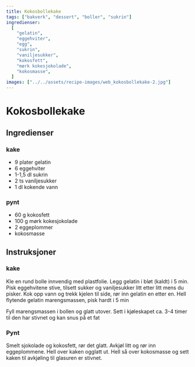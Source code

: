 ```yaml
---
title: Kokosbollekake
tags: ["bakverk", "dessert", "boller", "sukrin"]
ingredienser:
  [
    "gelatin",
    "eggehviter",
    "egg",
    "sukrin",
    "vaniljesukker",
    "kokosfett",
    "mørk kokesjokolade",
    "kokosmasse",
  ]
images: ["../../assets/recipe-images/web_kokosbollekake-2.jpg"]
---
```


# Kokosbollekake

## Ingredienser

### kake

- 9 plater gelatin
- 6 eggehviter
- 1-1,5 dl sukrin
- 2 ts vaniljesukker
- 1 dl kokende vann

### pynt

- 60 g kokosfett
- 100 g mørk kokesjokolade
- 2 eggeplommer
- kokosmasse

## Instruksjoner

### kake

Kle en rund bolle innvendig med plastfolie. Legg gelatin i bløt (kaldt) i 5 min. Pisk eggehvitene stive, tilsett sukker og vaniljesukker litt etter litt mens du pisker. Kok opp vann og trekk kjelen til side, rør inn gelatin en etter en. Hell flytende gelatin marengsmassen, pisk hardt i 5 min

Fyll marengsmassen i bollen og glatt utover. Sett i kjøleskapet ca. 3-4 timer til den har stivnet og kan snus på et fat

### Pynt

Smelt sjokolade og kokosfett, rør det glatt. Avkjøl litt og rør inn eggeplommene. Hell over kaken ogglatt ut. Hell så over kokosmasse og sett kaken til avkjøling til glasuren er stivnet.
